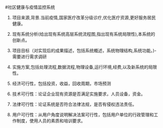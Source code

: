 #社区健康与疫情监控系统
1. 项目来源,背景.当前疫情,国家医疗改革分级诊疗,优化医疗资源,更好服务居民健康。

2. 现有系统分析(给出现有系统高层系统流程图,指出现有系统局限性),本系统的创新点。

3. 项目目标（对实现后的成果描述，包括系统概述，系统物理结构,系统功能。)-需要进行需求调研

4.  实施方案,包括处理流程,数据流程,物理设备,运行环境,经费,以及新系统的局限性。

5. 经济可行性，包括投资，收益，回收周期，市场预测

6. 技术可行性：论证企业现有资源是否满足实施要求，人员设备，资金。

7.  法律可行性：论证系统是否符合法律法规，是否有侵权违法责任。

8. 用户可行性：从用户角度说明解决法案可行性，包括用户单位的行政管理和工作制度，使用人员的素质和培训要求。



